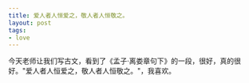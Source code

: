 ```yaml
---
title: 爱人者人恒爱之，敬人者人恒敬之。
layout: post
tags:
- love
---
```


今天老师让我们写古文，看到了《孟子·离娄章句下》的一段，很好，真的很好。"爱人者人恒爱之，敬人者人恒敬之。"，我喜欢。
